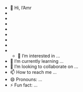 - 👋 Hi, I’Amr
-
-
-
-
-
-
-
- - 👀 I’m interested in ...
- 🌱 I’m currently learning ...
- 💞️ I’m looking to collaborate on ...
- 📫 How to reach me ...
- 😄 Pronouns: ...
- ⚡ Fun fact: ...

<!---
WWEppo/WWEppo is a ✨ special ✨ repository because its `README.md` (this file) appears on your GitHub profile.
You can click the Preview link to take a look at your changes.
--->
